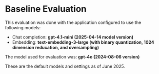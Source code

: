 # Baseline Evaluation

This evaluation was done with the application configured to use the following models:

* Chat completion: **gpt-4.1-mini (2025-04-14 model version)**
* Embedding: **text-embedding-3-large (with binary quantization, 1024 dimension reducation, and oversampling)**

The model used for evaluation was: **gpt-4o (2024-08-06 version)**

These are the default models and settings as of June 2025.
